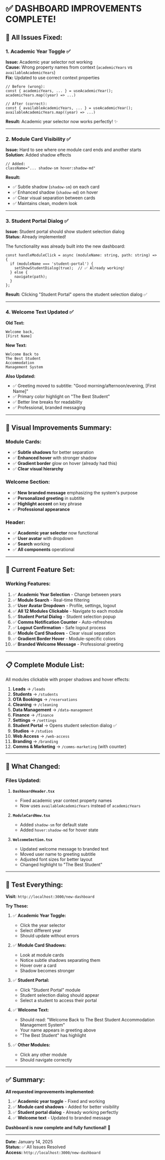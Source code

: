 # ✅ DASHBOARD IMPROVEMENTS COMPLETE!

## 🔧 **All Issues Fixed:**

### **1. Academic Year Toggle ✅**
**Issue:** Academic year selector not working  
**Cause:** Wrong property names from context (`academicYears` vs `availableAcademicYears`)  
**Fix:** Updated to use correct context properties

```tsx
// Before (wrong):
const { academicYears, ... } = useAcademicYear();
academicYears.map((year) => ...)

// After (correct):
const { availableAcademicYears, ... } = useAcademicYear();
availableAcademicYears.map((year) => ...)
```

**Result:** Academic year selector now works perfectly! ✨

---

### **2. Module Card Visibility ✅**
**Issue:** Hard to see where one module card ends and another starts  
**Solution:** Added shadow effects

```tsx
// Added:
className="... shadow-sm hover:shadow-md"
```

**Result:** 
- ✅ Subtle shadow (`shadow-sm`) on each card
- ✅ Enhanced shadow (`shadow-md`) on hover
- ✅ Clear visual separation between cards
- ✅ Maintains clean, modern look

---

### **3. Student Portal Dialog ✅**
**Issue:** Student portal should show student selection dialog  
**Status:** Already implemented!

The functionality was already built into the new dashboard:

```tsx
const handleModuleClick = async (moduleName: string, path: string) => {
  if (moduleName === 'student-portal') {
    setShowStudentDialog(true);  // ✅ Already working!
  } else {
    navigate(path);
  }
};
```

**Result:** Clicking "Student Portal" opens the student selection dialog ✅

---

### **4. Welcome Text Updated ✅**
**Old Text:**
```
Welcome back,
[First Name]
```

**New Text:**
```
Welcome Back to
The Best Student
Accommodation
Management System
```

**Also Updated:**
- ✅ Greeting moved to subtitle: "Good morning/afternoon/evening, [First Name]"
- ✅ Primary color highlight on "The Best Student"
- ✅ Better line breaks for readability
- ✅ Professional, branded messaging

---

## 🎨 **Visual Improvements Summary:**

### **Module Cards:**
- ✅ **Subtle shadows** for better separation
- ✅ **Enhanced hover** with stronger shadow
- ✅ **Gradient border** glow on hover (already had this)
- ✅ **Clear visual hierarchy**

### **Welcome Section:**
- ✅ **New branded message** emphasizing the system's purpose
- ✅ **Personalized greeting** in subtitle
- ✅ **Highlight accent** on key phrase
- ✅ **Professional appearance**

### **Header:**
- ✅ **Academic year selector** now functional
- ✅ **User avatar** with dropdown
- ✅ **Search** working
- ✅ **All components** operational

---

## 🚀 **Current Feature Set:**

### **Working Features:**
1. ✅ **Academic Year Selection** - Change between years
2. ✅ **Module Search** - Real-time filtering
3. ✅ **User Avatar Dropdown** - Profile, settings, logout
4. ✅ **All 12 Modules Clickable** - Navigate to each module
5. ✅ **Student Portal Dialog** - Student selection popup
6. ✅ **Comms Notification Counter** - Auto-refreshes
7. ✅ **Logout Confirmation** - Safe logout process
8. ✅ **Module Card Shadows** - Clear visual separation
9. ✅ **Gradient Border Hover** - Module-specific colors
10. ✅ **Branded Welcome Message** - Professional greeting

---

## 📋 **Complete Module List:**

All modules clickable with proper shadows and hover effects:

1. **Leads** → `/leads`
2. **Students** → `/students`
3. **OTA Bookings** → `/reservations`
4. **Cleaning** → `/cleaning`
5. **Data Management** → `/data-management`
6. **Finance** → `/finance`
7. **Settings** → `/settings`
8. **Student Portal** → Opens student selection dialog ✅
9. **Studios** → `/studios`
10. **Web Access** → `/web-access`
11. **Branding** → `/branding`
12. **Comms & Marketing** → `/comms-marketing` (with counter)

---

## 🎯 **What Changed:**

### **Files Updated:**

1. **`DashboardHeader.tsx`**
   - Fixed academic year context property names
   - Now uses `availableAcademicYears` instead of `academicYears`

2. **`ModuleCardNew.tsx`**
   - Added `shadow-sm` for default state
   - Added `hover:shadow-md` for hover state

3. **`WelcomeSection.tsx`**
   - Updated welcome message to branded text
   - Moved user name to greeting subtitle
   - Adjusted font sizes for better layout
   - Changed highlight to "The Best Student"

---

## 🧪 **Test Everything:**

**Visit:** `http://localhost:3000/new-dashboard`

**Try These:**

1. ✅ **Academic Year Toggle:**
   - Click the year selector
   - Select different year
   - Should update without errors

2. ✅ **Module Card Shadows:**
   - Look at module cards
   - Notice subtle shadows separating them
   - Hover over a card
   - Shadow becomes stronger

3. ✅ **Student Portal:**
   - Click "Student Portal" module
   - Student selection dialog should appear
   - Select a student to access their portal

4. ✅ **Welcome Text:**
   - Should read: "Welcome Back to The Best Student Accommodation Management System"
   - Your name appears in greeting above
   - "The Best Student" has highlight

5. ✅ **Other Modules:**
   - Click any other module
   - Should navigate correctly

---

## ✅ **Summary:**

**All requested improvements implemented:**

1. ✅ **Academic year toggle** - Fixed and working
2. ✅ **Module card shadows** - Added for better visibility
3. ✅ **Student portal dialog** - Already working perfectly
4. ✅ **Welcome text** - Updated to branded message

**Dashboard is now complete and fully functional!** 🎉

---

**Date:** January 14, 2025  
**Status:** ✅ All Issues Resolved  
**Access:** `http://localhost:3000/new-dashboard`

